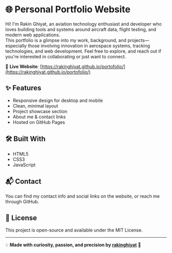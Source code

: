 # 🌐 Personal Portfolio Website

Hi! I'm Rakin Ghiyat, an aviation technology enthusiast and developer who loves building tools and systems around aircraft data, flight testing, and modern web applications.  
This portfolio is a glimpse into my work, background, and projects—especially those involving innovation in aerospace systems, tracking technologies, and web development.
Feel free to explore, and reach out if you're interested in collaborating or just want to connect.

🔗 **Live Website**: [https://rakinghiyat.github.io/portofolio/](https://rakinghiyat.github.io/portofolio/)

## ✨ Features

- Responsive design for desktop and mobile
- Clean, minimal layout
- Project showcase section
- About me & contact links
- Hosted on GitHub Pages

## 🛠 Built With

- HTML5  
- CSS3  
- JavaScript  

## 📬 Contact
You can find my contact info and social links on the website, or reach me through GitHub.


## 📄 License
This project is open-source and available under the MIT License.
<br>
<hr>

💡 **Made with curiosity, passion, and precision by [rakinghiyat](https://github.com/rakinghiyat)** 🚀

